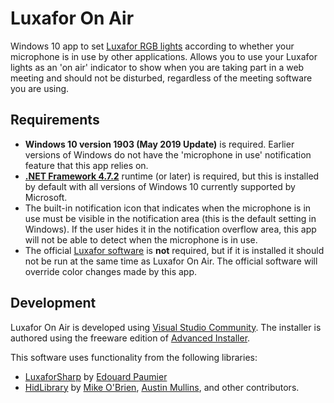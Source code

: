 # Luxafor On Air
Windows 10 app to set [Luxafor RGB lights](https://luxafor.com/products/) according to whether your microphone is in use by other applications. Allows you to use your Luxafor lights as an 'on air' indicator to show when you are taking part in a web meeting and should not be disturbed, regardless of the meeting software you are using.

## Requirements

* **Windows 10 version 1903 (May 2019 Update)** is required. Earlier versions of Windows do not have the 'microphone in use' notification feature that this app relies on.
* **[.NET Framework 4.7.2](https://dotnet.microsoft.com/download/dotnet-framework/thank-you/net472-web-installer)** runtime (or later) is required, but this is installed by default with all versions of Windows 10 currently supported by Microsoft.
* The built-in notification icon that indicates when the microphone is in use must be visible in the notification area (this is the default setting in Windows). If the user hides it in the notification overflow area, this app will not be able to detect when the microphone is in use.
* The official [Luxafor software](https://luxafor.com/download/) is **not** required, but if it is installed it should not be run at the same time as Luxafor On Air. The official software will override color changes made by this app.

## Development
Luxafor On Air is developed using [Visual Studio Community](https://visualstudio.microsoft.com/vs/community/). The installer is authored using the freeware edition of [Advanced Installer](https://www.advancedinstaller.com/).

This software uses functionality from the following libraries:
* [LuxaforSharp](https://github.com/Duncan-Idaho/LuxaforSharp) by [Edouard Paumier](https://github.com/Duncan-Idaho)
* [HidLibrary](https://github.com/mikeobrien/HidLibrary) by [Mike O'Brien](https://github.com/mikeobrien), [Austin Mullins](https://github.com/amullins83), and other contributors.
